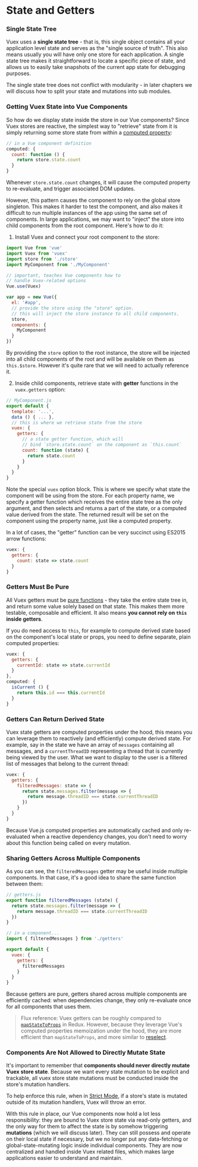 # State and Getters

### Single State Tree

Vuex uses a **single state tree** - that is, this single object contains all your application level state and serves as the "single source of truth". This also means usually you will have only one store for each application. A single state tree makes it straightforward to locate a specific piece of state, and allows us to easily take snapshots of the current app state for debugging purposes.

The single state tree does not conflict with modularity - in later chapters we will discuss how to split your state and mutations into sub modules.

### Getting Vuex State into Vue Components

So how do we display state inside the store in our Vue components? Since Vuex stores are reactive, the simplest way to "retrieve" state from it is simply returning some store state from within a [computed property](http://vuejs.org/guide/computed.html):

``` js
// in a Vue component definition
computed: {
  count: function () {
    return store.state.count
  }
}
```

Whenever `store.state.count` changes, it will cause the computed property to re-evaluate, and trigger associated DOM updates.

However, this pattern causes the component to rely on the global store singleton. This makes it harder to test the component, and also makes it difficult to run multiple instances of the app using the same set of components. In large applications, we may want to "inject" the store into child components from the root component. Here's how to do it:

1. Install Vuex and connect your root component to the store:

  ``` js
  import Vue from 'vue'
  import Vuex from 'vuex'
  import store from './store'
  import MyComponent from './MyComponent'

  // important, teaches Vue components how to
  // handle Vuex-related options
  Vue.use(Vuex)

  var app = new Vue({
    el: '#app',
    // provide the store using the "store" option.
    // this will inject the store instance to all child components.
    store,
    components: {
      MyComponent
    }
  })
  ```

  By providing the `store` option to the root instance, the store will be injected into all child components of the root and will be available on them as `this.$store`. However it's quite rare that we will need to actually reference it.

2. Inside child components, retrieve state with **getter** functions in the `vuex.getters` option:

  ``` js
  // MyComponent.js
  export default {
    template: '...',
    data () { ... },
    // this is where we retrieve state from the store
    vuex: {
      getters: {
        // a state getter function, which will
        // bind `store.state.count` on the component as `this.count`
        count: function (state) {
          return state.count
        }
      }
    }
  }
  ```

  Note the special `vuex` option block. This is where we specify what state the component will be using from the store. For each property name, we specify a getter function which receives the entire state tree as the only argument, and then selects and returns a part of the state, or a computed value derived from the state. The returned result will be set on the component using the property name, just like a computed property.

  In a lot of cases, the "getter" function can be very succinct using ES2015 arrow functions:

  ``` js
  vuex: {
    getters: {
      count: state => state.count
    }
  }
  ```

### Getters Must Be Pure

All Vuex getters must be [pure functions](https://en.wikipedia.org/wiki/Pure_function) - they take the entire state tree in, and return some value solely based on that state. This makes them more testable, composable and efficient. It also means **you cannot rely on `this` inside getters**.

If you do need access to `this`, for example to compute derived state based on the component's local state or props, you need to define separate, plain computed properties:

``` js
vuex: {
  getters: {
    currentId: state => state.currentId
  }
},
computed: {
  isCurrent () {
    return this.id === this.currentId
  }
}
```

### Getters Can Return Derived State

Vuex state getters are computed properties under the hood, this means you can leverage them to reactively (and efficiently) compute derived state. For example, say in the state we have an array of `messages` containing all messages, and a `currentThreadID` representing a thread that is currently being viewed by the user. What we want to display to the user is a filtered list of messages that belong to the current thread:

``` js
vuex: {
  getters: {
    filteredMessages: state => {
      return state.messages.filter(message => {
        return message.threadID === state.currentThreadID
      })
    }
  }
}
```

Because Vue.js computed properties are automatically cached and only re-evaluated when a reactive dependency changes, you don't need to worry about this function being called on every mutation.

### Sharing Getters Across Multiple Components

As you can see, the `filteredMessages` getter may be useful inside multiple components. In that case, it's a good idea to share the same function between them:

``` js
// getters.js
export function filteredMessages (state) {
  return state.messages.filter(message => {
    return message.threadID === state.currentThreadID
  })
}
```

``` js
// in a component...
import { filteredMessages } from './getters'

export default {
  vuex: {
    getters: {
      filteredMessages
    }
  }
}
```

Because getters are pure, getters shared across multiple components are efficiently cached: when dependencies change, they only re-evaluate once for all components that uses them.

> Flux reference: Vuex getters can be roughly compared to [`mapStateToProps`](https://github.com/rackt/react-redux/blob/master/docs/api.md#connectmapstatetoprops-mapdispatchtoprops-mergeprops-options) in Redux. However, because they leverage Vue's computed properties memoization under the hood, they are more efficient than `mapStateToProps`, and more similar to [reselect](https://github.com/reactjs/reselect).

### Components Are Not Allowed to Directly Mutate State

It's important to remember that **components should never directly mutate Vuex store state**. Because we want every state mutation to be explicit and trackable, all vuex store state mutations must be conducted inside the store's mutation handlers.

To help enforce this rule, when in [Strict Mode](strict.md), if a store's state is mutated outside of its mutation handlers, Vuex will throw an error.

With this rule in place, our Vue components now hold a lot less responsibility: they are bound to Vuex store state via read-only getters, and the only way for them to affect the state is by somehow triggering **mutations** (which we will discuss later). They can still possess and operate on their local state if necessary, but we no longer put any data-fetching or global-state-mutating logic inside individual components. They are now centralized and handled inside Vuex related files, which makes large applications easier to understand and maintain.
